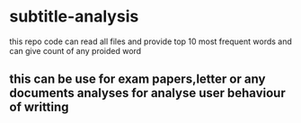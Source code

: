 # subtitle-analysis

this repo code can read all files and provide top 10 most frequent words and can give count of any proided word

## this can be use for exam papers,letter or any documents analyses for analyse user behaviour of writting 
